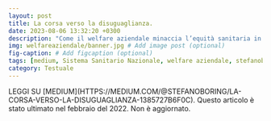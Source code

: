 ```yaml
---
layout: post
title: La corsa verso la disuguaglianza. 
date: 2023-08-06 13:32:20 +0300
description: "Come il welfare aziendale minaccia l’equità sanitaria in Italia"
img: welfareaziendale/banner.jpg # Add image post (optional)
fig-caption: # Add figcaption (optional)
tags: [medium, Sistema Sanitario Nazionale, welfare aziendale, stefanoboring]
category: Testuale
---
```


<span style="text-transform: uppercase">
Leggi su [Medium](https://medium.com/@stefanoboring/la-corsa-verso-la-disuguaglianza-1385727b6f0c).
</span>
Questo articolo è stato ultimato nel febbraio del 2022. Non è aggiornato.
